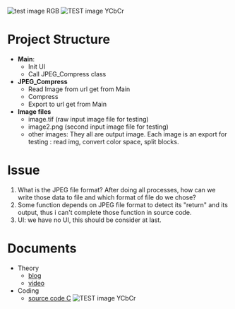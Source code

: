 ![](https://sistenix.com/img/rgb.png "test image RGB")
![](https://sistenix.com/img/ycbcr.jpg "TEST image YCbCr")
# Project Structure
* __Main__:
    *   Init UI 
    *   Call JPEG_Compress class
* __JPEG_Compress__
    *   Read Image from url get from Main
    *   Compress
    *   Export to url get from  Main
* __Image files__
    * image.tif (raw input image file for testing)
    * image2.png (second input image file for testing)
    * other images: They all are output image. Each image is an export for testing : read img, convert color space, split blocks.
# Issue
1. What is the JPEG file format? After doing all processes, how can we write those data to file and which format of file do we chose?
2. Some function depends on JPEG file format to detect its "return" and its output, thus i can't complete those function in source code.
3. UI: we have no UI, this should be consider at last.
# Documents
* Theory
    * [blog](http://www.robertstocker.co.uk/jpeg/jpeg_new_6.htm)
    * [video](https://www.youtube.com/watch?v=Q2aEzeMDHMA)
* Coding
    * [source code C](https://github.com/stbrumme/toojpeg)
![](https://scontent.fhan2-1.fna.fbcdn.net/v/t1.15752-9/75439382_2832649200294713_3042513837023559680_n.png?_nc_cat=103&_nc_oc=AQk4_ExhGKoVkQJo9sG2ORdGGNx9SvVTtUjv6FQuMkr1SkL7mFr-Zwh4fefErbt6SPo&_nc_ht=scontent.fhan2-1.fna&oh=f1213b959aaa560142912433c98680ca&oe=5E467229 "TEST image YCbCr")